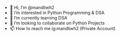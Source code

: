 - 👋 Hi, I’m @mandliwh2
- 👀 I’m interested in Python Programming & DSA
- 🌱 I’m currently learning DSA
- 💞️ I’m looking to collaborate on Python Projects
- 📫 How to reach me ig:mandliwh2 (Private Account)

<!---
mandliwh2/mandliwh2 is a ✨ special ✨ repository because its `README.md` (this file) appears on your GitHub profile.
You can click the Preview link to take a look at your changes.
--->
